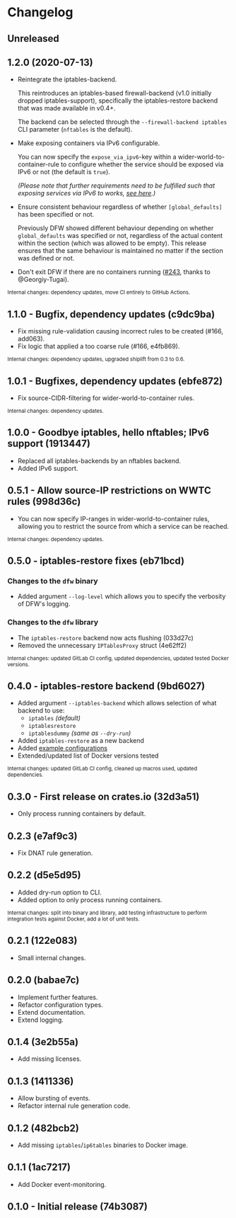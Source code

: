 # Changelog

<!-- next-header -->

## Unreleased

## 1.2.0 (2020-07-13)

* Reintegrate the iptables-backend.

    This reintroduces an iptables-based firewall-backend (v1.0 initially dropped iptables-support), specifically the iptables-restore backend that was made available in v0.4+.

    The backend can be selected through the `--firewall-backend iptables` CLI parameter (`nftables` is the default).

* Make exposing containers via IPv6 configurable.

    You can now specify the `expose_via_ipv6`-key within a wider-world-to-container-rule to configure whether the service should be exposed via IPv6 or not (the default is `true`).

    _(Please note that further requirements need to be fulfilled such that exposing services via IPv6 to works, [see here](https://github.com/pitkley/dfw/blob/master/README.md#ipv6support).)_

* Ensure consistent behaviour regardless of whether `[global_defaults]` has been specified or not.

    Previously DFW showed different behaviour depending on whether `global_defaults` was specified or not, regardless of the actual content within the section (which was allowed to be empty).
    This release ensures that the same behaviour is maintained no matter if the section was defined or not.

* Don't exit DFW if there are no containers running ([#243](https://github.com/pitkley/dfw/pull/243), thanks to @Georgiy-Tugai).

<sub>Internal changes: dependency updates, move CI entirely to GitHub Actions.</sub>


## 1.1.0 - Bugfix, dependency updates (c9dc9ba)

* Fix missing rule-validation causing incorrect rules to be created (#166, add063).
* Fix logic that applied a too coarse rule (#166, e4fb869).

<sub>Internal changes: dependency updates, upgraded shiplift from 0.3 to 0.6.</sub>

## 1.0.1 - Bugfixes, dependency updates (ebfe872)

* Fix source-CIDR-filtering for wider-world-to-container rules.

<sub>Internal changes: dependency updates.</sub>

## 1.0.0 - Goodbye iptables, hello nftables; IPv6 support (1913447)

* Replaced all iptables-backends by an nftables backend.
* Added IPv6 support.

## 0.5.1 - Allow source-IP restrictions on WWTC rules (998d36c)

* You can now specify IP-ranges in wider-world-to-container rules, allowing you to restrict the source from which a service can be reached.

<sub>Internal changes: dependency updates.</sub>

## 0.5.0 - iptables-restore fixes (eb71bcd)

### Changes to the `dfw` binary

* Added argument `--log-level` which allows you to specify the verbosity of DFW's logging.

### Changes to the `dfw` library

* The `iptables-restore` backend now acts flushing (033d27c)
* Removed the unnecessary `IPTablesProxy` struct (4e62ff2)

<sub>Internal changes: updated GitLab CI config, updated dependencies, updated tested Docker versions.</sub>

## 0.4.0 - iptables-restore backend (9bd6027)

* Added argument `--iptables-backend` which allows selection of what backend to use:
    * `iptables` *(default)*
    * `iptablesrestore`
    * `iptablesdummy` *(same as `--dry-run`)*
* Added `iptables-restore` as a new backend
* Added [example configurations](examples/)
* Extended/updated list of Docker versions tested

<sub>Internal changes: updated GitLab CI config, cleaned up macros used, updated dependencies.</sub>

## 0.3.0 - First release on crates.io (32d3a51)

* Only process running containers by default.

## 0.2.3 (e7af9c3)

* Fix DNAT rule generation.

## 0.2.2 (d5e5d95)

* Added dry-run option to CLI.
* Added option to only process running containers.

<sub>Internal changes: split into binary and library, add testing infrastructure to perform integration tests against Docker, add a lot of unit tests.</sub>

## 0.2.1 (122e083)

* Small internal changes.

## 0.2.0 (babae7c)

* Implement further features.
* Refactor configuration types.
* Extend documentation.
* Extend logging.

## 0.1.4 (3e2b55a)

* Add missing licenses.

## 0.1.3 (1411336)

* Allow bursting of events.
* Refactor internal rule generation code.

## 0.1.2 (482bcb2)

* Add missing `iptables`/`ip6tables` binaries to Docker image.

## 0.1.1 (1ac7217)

* Add Docker event-monitoring.

## 0.1.0 - Initial release (74b3087)
